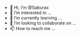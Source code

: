- 👋 Hi, I’m @Saburax
- 👀 I’m interested in ...
- 🌱 I’m currently learning ...
- 💞️ I’m looking to collaborate on ...
- 📫 How to reach me ...

<!---
Saburax/Saburax is a ✨ special ✨ repository because its `README.md` (this file) appears on your GitHub profile.
You can click the Preview link to take a look at your changes.
--->
